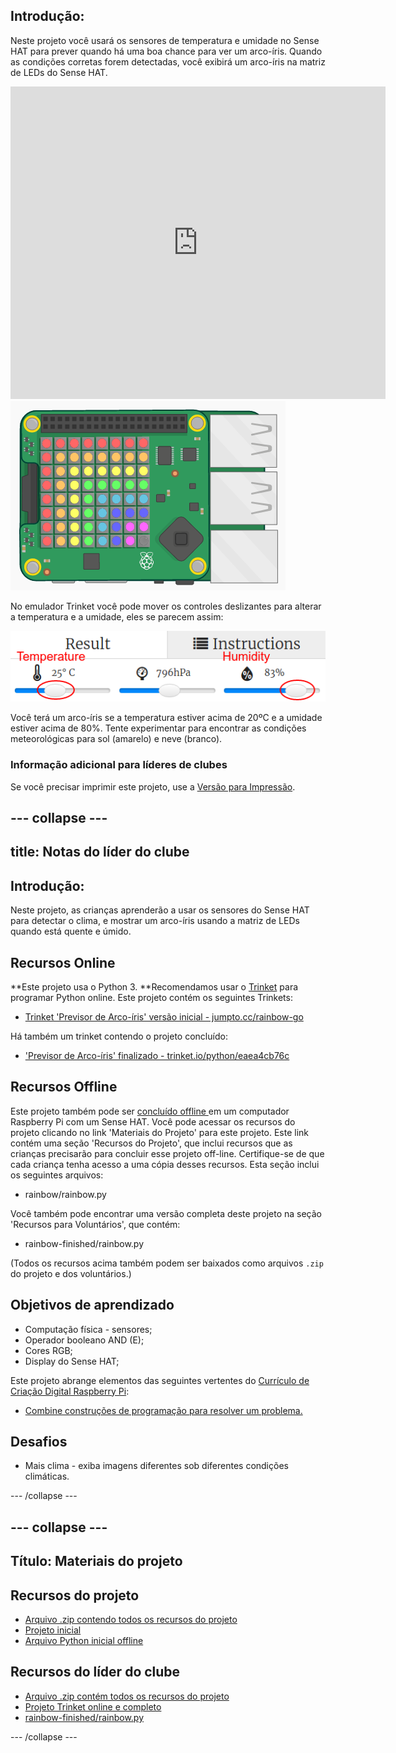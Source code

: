 ## Introdução:

Neste projeto você usará os sensores de temperatura e umidade no Sense HAT para prever quando há uma boa chance para ver um arco-íris. Quando as condições corretas forem detectadas, você exibirá um arco-íris na matriz de LEDs do Sense HAT.

<div class="trinket">
  <iframe src="https://trinket.io/embed/python/eaea4cb76c?outputOnly=true&start=result" width="600" height="500" frameborder="0" marginwidth="0" marginheight="0" allowfullscreen mark="crwd-mark">
</iframe> <img src="images/rainbow-final.png" />
</div>

No emulador Trinket você pode mover os controles deslizantes para alterar a temperatura e a umidade, eles se parecem assim:

![screenshot](images/rainbow-sliders.png)

Você terá um arco-íris se a temperatura estiver acima de 20ºC e a umidade estiver acima de 80%. Tente experimentar para encontrar as condições meteorológicas para sol (amarelo) e neve (branco).

### Informação adicional para líderes de clubes

Se você precisar imprimir este projeto, use a [Versão para Impressão](https://projects.raspberrypi.org/en/projects/rainbow-predictor/print).

## \--- collapse \---

## title: Notas do líder do clube

## Introdução:

Neste projeto, as crianças aprenderão a usar os sensores do Sense HAT para detectar o clima, e mostrar um arco-íris usando a matriz de LEDs quando está quente e úmido.

## Recursos Online

**Este projeto usa o Python 3. **Recomendamos usar o [Trinket](https://trinket.io/) para programar Python online. Este projeto contém os seguintes Trinkets:

* [Trinket 'Previsor de Arco-íris' versão inicial - jumpto.cc/rainbow-go](http://jumpto.cc/rainbow-go)

Há também um trinket contendo o projeto concluído:

* ['Previsor de Arco-íris' finalizado - trinket.io/python/eaea4cb76c](https://trinket.io/python/eaea4cb76c)

## Recursos Offline

Este projeto também pode ser [ concluído offline ](https://www.codeclubprojects.org/en-GB/resources/physical-sense-hat/) em um computador Raspberry Pi com um Sense HAT. Você pode acessar os recursos do projeto clicando no link 'Materiais do Projeto' para este projeto. Este link contém uma seção 'Recursos do Projeto', que inclui recursos que as crianças precisarão para concluir esse projeto off-line. Certifique-se de que cada criança tenha acesso a uma cópia desses recursos. Esta seção inclui os seguintes arquivos:

* rainbow/rainbow.py

Você também pode encontrar uma versão completa deste projeto na seção 'Recursos para Voluntários', que contém:

* rainbow-finished/rainbow.py

(Todos os recursos acima também podem ser baixados como arquivos `.zip` do projeto e dos voluntários.)

## Objetivos de aprendizado

* Computação física - sensores;
* Operador booleano AND (E); 
* Cores RGB;
* Display do Sense HAT;

Este projeto abrange elementos das seguintes vertentes do [Currículo de Criação Digital Raspberry Pi](http://rpf.io/curriculum):

* [Combine construções de programação para resolver um problema.](https://www.raspberrypi.org/curriculum/programming/builder)

## Desafios

* Mais clima - exiba imagens diferentes sob diferentes condições climáticas. 

\--- /collapse \---

## \--- collapse \---

## Título: Materiais do projeto

## Recursos do projeto

* [Arquivo .zip contendo todos os recursos do projeto](resources/rainbow-project-resources.zip)
* [Projeto inicial](http://jumpto.cc/rainbow-go)
* [Arquivo Python inicial offline](resources/rainbow-rainbow.py)

## Recursos do líder do clube

* [Arquivo .zip contém todos os recursos do projeto](resources/rainbow-volunteer-resources.zip)
* [Projeto Trinket online e completo](https://trinket.io/python/eaea4cb76c)
* [rainbow-finished/rainbow.py](resources/rainbow-final-rainbow.py)

\--- /collapse \---